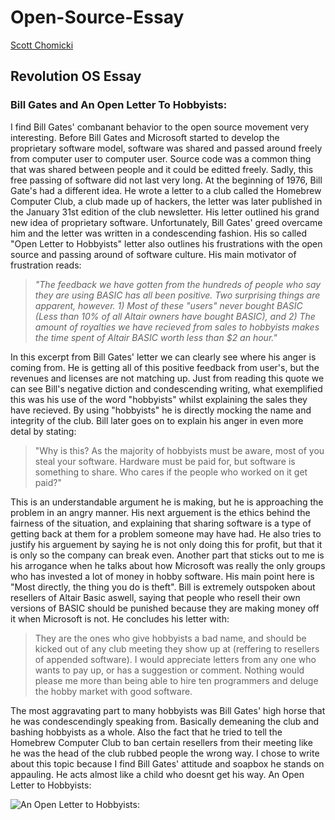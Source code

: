 # Open-Source-Essay
[Scott Chomicki](https://www.linkedin.com/in/schomicki/)
## Revolution OS Essay
### Bill Gates and An Open Letter To Hobbyists:

  I find Bill Gates' combanant behavior to the open source movement very interesting. Before Bill Gates and Microsoft started to develop the proprietary software model, software was shared and passed around freely from computer user to computer user. Source code was a common thing that was shared between people and it could be editted freely. Sadly, this free passing of software did not last very long. At the beginning of 1976, Bill Gate's had a different idea. He wrote a letter to a club called the Homebrew Computer Club, a club made up of hackers, the letter was later published in the January 31st edition of the club newsletter. His letter outlined his grand new idea of proprietary software. Unfortunately, Bill Gates' greed overcame him and the letter was written in a condescending fashion. His so called "Open Letter to Hobbyists" letter also outlines his frustrations with the open source and passing around of software culture. His main motivator of frustration reads:
  > *"The feedback we have gotten from the hundreds of people who say they are using BASIC has all been positive. Two surprising things are apparent, however. 1) Most of these "users" never bought BASIC (Less than 10% of all Altair owners have bought BASIC), and 2) The amount of royalties we have recieved from sales to hobbyists makes the time spent of Altair BASIC worth less than $2 an hour."*
  >
In this excerpt from Bill Gates' letter we can clearly see where his anger is coming from. He is getting all of this positive feedback from user's, but the revenues and licenses are not matching up. Just from reading this quote we can see Bill's negative diction and condescending writing, what exemplified this was his use of the word "hobbyists" whilst explaining the sales they have recieved. By using "hobbyists" he is directly mocking the name and integrity of the club.
Bill later goes on to explain his anger in even more detal by stating:
> "Why is this? As the majority of hobbyists must be aware, most of you steal your software. Hardware must be paid for, but software is something to share. Who cares if the people who worked on it get paid?"
> 
This is an understandable argument he is making, but he is approaching the problem in an angry manner. His next arguement is the ethics behind the fairness of the situation, and explaining that sharing software is a type of getting back at them for a problem someone may have had. He also tries to justify his arguement by saying he is not only doing this for profit, but that it is only so the company can break even. Another part that sticks out to me is his arrogance when he talks about how Microsoft was really the only groups who has invested a lot of money in hobby software. His main point here is "Most directly, the thing you do is theft". Bill is extremely outspoken about resellers of Altair Basic aswell, saying that people who resell their own versions of BASIC should be punished because they are making money off it when Microsoft is not. He concludes his letter with:
> They are the ones who give hobbyists a bad name, and should be kicked out of any club meeting they show up at (reffering to resellers of appended software). I would appreciate letters from any one who wants to pay up, or has a suggestion or comment. Nothing would please me more than being able to hire ten programmers and deluge the hobby market with good software. 
>
The most aggravating part to many hobbyists was Bill Gates' high horse that he was condescendingly speaking from. Basically demeaning the club and bashing hobbyists as a whole. Also the fact that he tried to tell the Homebrew Computer Club to ban certain resellers from their meeting like he was the head of the club rubbed people the wrong way. I chose to write about this topic because I find Bill Gates' attitude and soapbox he stands on appauling. He acts almost like a child who doesnt get his way.
An Open Letter to Hobbyists:

![An Open Letter to Hobbyists:](https://user-images.githubusercontent.com/89433067/135674990-b9425b5f-3eb5-4d78-8879-1ac44160d6e8.png)

